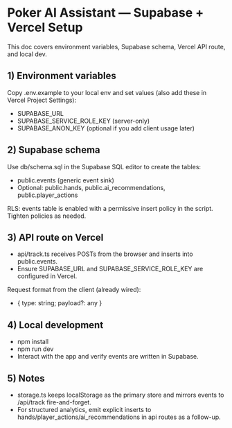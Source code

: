 # Poker AI Assistant — Supabase + Vercel Setup

This doc covers environment variables, Supabase schema, Vercel API route, and local dev.

## 1) Environment variables
Copy .env.example to your local env and set values (also add these in Vercel Project Settings):

- SUPABASE_URL
- SUPABASE_SERVICE_ROLE_KEY (server-only)
- SUPABASE_ANON_KEY (optional if you add client usage later)

## 2) Supabase schema
Use db/schema.sql in the Supabase SQL editor to create the tables:
- public.events (generic event sink)
- Optional: public.hands, public.ai_recommendations, public.player_actions

RLS: events table is enabled with a permissive insert policy in the script. Tighten policies as needed.

## 3) API route on Vercel
- api/track.ts receives POSTs from the browser and inserts into public.events.
- Ensure SUPABASE_URL and SUPABASE_SERVICE_ROLE_KEY are configured in Vercel.

Request format from the client (already wired):
- { type: string; payload?: any }

## 4) Local development
- npm install
- npm run dev
- Interact with the app and verify events are written in Supabase.

## 5) Notes
- storage.ts keeps localStorage as the primary store and mirrors events to /api/track fire-and-forget.
- For structured analytics, emit explicit inserts to hands/player_actions/ai_recommendations in api routes as a follow-up.
